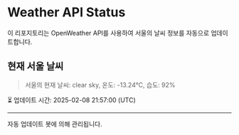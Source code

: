 
# Weather API Status

이 리포지토리는 OpenWeather API를 사용하여 서울의 날씨 정보를 자동으로 업데이트합니다.

## 현재 서울 날씨
> 서울의 현재 날씨: clear sky, 온도: -13.24°C, 습도: 92%

⏳ 업데이트 시간: 2025-02-08 21:57:00 (UTC)

---
자동 업데이트 봇에 의해 관리됩니다.
